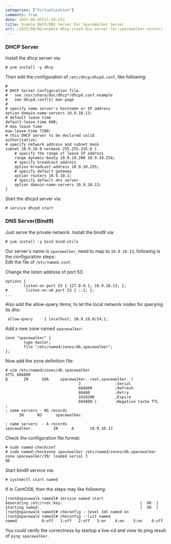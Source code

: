```yaml
---
categories: ["Virtualization"]
comments: true
date: 2015-08-05T11:28:21Z
title: Enable DHCP/DNS Server For SpaceWalker Server
url: /2015/08/05/enable-dhcp-slash-dns-server-for-spacewalker-server/
---
```


### DHCP Server
Install the dhcp server via:   

```
# yum install -y dhcp
```
Then edit the configuration of `/etc/dhcp/dhcpd.conf`, like following:    

```
#
# DHCP Server Configuration file.
#   see /usr/share/doc/dhcp*/dhcpd.conf.example
#   see dhcpd.conf(5) man page
#
# specify name server's hostname or IP address
option domain-name-servers 10.9.10.13;
# default lease time
default-lease-time 600;
# max lease time
max-lease-time 7200;
# this DHCP server to be declared valid
authoritative;
# specify network address and subnet mask
subnet 10.9.10.0 netmask 255.255.255.0 {
    # specify the range of lease IP address
    range dynamic-bootp 10.9.10.200 10.9.10.254;
    # specify broadcast address
    option broadcast-address 10.9.10.255;
    # specify default gateway
    option routers 10.9.10.1;
    # Specify default dns server
    option domain-name-servers 10.9.10.13;
}
```
Start the dhcpd server via:     

```
# service dhcpd start
```

### DNS Server(Bind9)    
Just serve the private network. Install the bind9 via:      

```
# yum install -y bind bind-utils
```
Our server's name is `spacewalker`, need to map to `10.9.10.13`, following is the
configuration steps:     
Edit the file of `/etc/named.conf`.    

Change the listen address of port 53:    

```
options {
        listen-on port 53 { 127.0.0.1; 10.9.10.13; };
#        listen-on-v6 port 53 { ::1; };
...
```
Also add the allow-query items, to let the local network nodes for querying its dns:    

```
 allow-query     { localhost; 10.9.10.0/24;};
```
Add a new zone named `spacewalker`:    

```
zone "spacewalker" {
        type master;
        file "/etc/named/zones/db.spacewalker";
};
```
Now add the zone definition file:    

```
# vim /etc/named/zones/db.spacewalker
$TTL 604800
@       IN      SOA     spacewalker. root.spacewalker. (
                                3               ;Serial
                                604800          ;Refresh
                                86400           ;Retry
                                2419200         ;Expire
                                604800 )        ;Negative Cache TTL
;
; name servers - NS records
      IN      NS      spacewalker.

; name servers  - A records
spacewalker.         IN      A       10.9.10.13
```
Check the configuration file format:     

```
# sudo named-checkconf
# sudo named-checkzone spacewalker /etc/named/zones/db.spacewalker 
zone spacewalker/IN: loaded serial 3
OK
```
Start bind9 service via:     

```
# systemctl start named
```

If in CentOS6, then the steps may like following:    

```
[root@spacewalk named]# service named start
Generating /etc/rndc.key:                                  [  OK  ]
Starting named:                                            [  OK  ]
[root@spacewalk named]# chkconfig --level 345 named on
[root@spacewalk named]# chkconfig --list named
named           0:off   1:off   2:off   3:on    4:on    5:on    6:off
```

You could verify the correctness by startup a live-cd and view its ping result of `ping
spacewalker`.    

